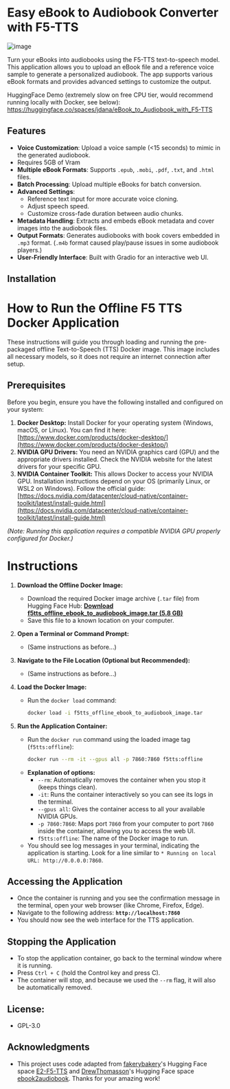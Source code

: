 # Easy eBook to Audiobook Converter with F5-TTS

![image](https://github.com/user-attachments/assets/c2f134f7-7060-4cc5-8e59-177a3d681844)


Turn your eBooks into audiobooks using the F5-TTS text-to-speech model. This application allows you to upload an eBook file and a reference voice sample to generate a personalized audiobook. The app supports various eBook formats and provides advanced settings to customize the output.

HuggingFace Demo (extremely slow on free CPU tier, would recommend running locally with Docker, see below): https://huggingface.co/spaces/jdana/eBook_to_Audiobook_with_F5-TTS

## Features

- **Voice Customization**: Upload a voice sample (<15 seconds) to mimic in the generated audiobook.
- Requires 5GB of Vram
- **Multiple eBook Formats**: Supports `.epub`, `.mobi`, `.pdf`, `.txt`, and `.html` files.
- **Batch Processing**: Upload multiple eBooks for batch conversion.
- **Advanced Settings**:
  - Reference text input for more accurate voice cloning.
  - Adjust speech speed.
  - Customize cross-fade duration between audio chunks.
- **Metadata Handling**: Extracts and embeds eBook metadata and cover images into the audiobook files.
- **Output Formats**: Generates audiobooks with book covers embedded in `.mp3` format. (`.m4b` format caused play/pause issues in some audiobook players.)
- **User-Friendly Interface**: Built with Gradio for an interactive web UI.

## Installation

# How to Run the Offline F5 TTS Docker Application

These instructions will guide you through loading and running the pre-packaged offline Text-to-Speech (TTS) Docker image. This image includes all necessary models, so it does not require an internet connection after setup.

## Prerequisites

Before you begin, ensure you have the following installed and configured on your system:

1.  **Docker Desktop:** Install Docker for your operating system (Windows, macOS, or Linux). You can find it here: [https://www.docker.com/products/docker-desktop/](https://www.docker.com/products/docker-desktop/)
2.  **NVIDIA GPU Drivers:** You need an NVIDIA graphics card (GPU) and the appropriate drivers installed. Check the NVIDIA website for the latest drivers for your specific GPU.
3.  **NVIDIA Container Toolkit:** This allows Docker to access your NVIDIA GPU. Installation instructions depend on your OS (primarily Linux, or WSL2 on Windows). Follow the official guide: [https://docs.nvidia.com/datacenter/cloud-native/container-toolkit/latest/install-guide.html](https://docs.nvidia.com/datacenter/cloud-native/container-toolkit/latest/install-guide.html)

*(Note: Running this application requires a compatible NVIDIA GPU properly configured for Docker.)*

# Instructions

1.  **Download the Offline Docker Image:**
    * Download the required Docker image archive (`.tar` file) from Hugging Face Hub:
        **[Download f5tts_offline_ebook_to_audiobook_image.tar (5.8 GB)](https://huggingface.co/jdana/f5tts_offline_ebook_to_audiobook_Docker_image/resolve/main/f5tts_offline_ebook_to_audiobook_image.tar)**
    * Save this file to a known location on your computer.

2.  **Open a Terminal or Command Prompt:**
    * (Same instructions as before...)

3.  **Navigate to the File Location (Optional but Recommended):**
    * (Same instructions as before...)

4.  **Load the Docker Image:**
    * Run the `docker load` command:
        ```bash
        docker load -i f5tts_offline_ebook_to_audiobook_image.tar
        ```

5.  **Run the Application Container:**
    * Run the `docker run` command using the loaded image tag (`f5tts:offline`):
        ```bash
        docker run --rm -it --gpus all -p 7860:7860 f5tts:offline
        ```
    * **Explanation of options:**
        * `--rm`: Automatically removes the container when you stop it (keeps things clean).
        * `-it`: Runs the container interactively so you can see its logs in the terminal.
        * `--gpus all`: Gives the container access to all your available NVIDIA GPUs.
        * `-p 7860:7860`: Maps port `7860` from your computer to port `7860` inside the container, allowing you to access the web UI.
        * `f5tts:offline`: The name of the Docker image to run.
    * You should see log messages in your terminal, indicating the application is starting. Look for a line similar to `* Running on local URL: http://0.0.0.0:7860`.

## Accessing the Application

* Once the container is running and you see the confirmation message in the terminal, open your web browser (like Chrome, Firefox, Edge).
* Navigate to the following address:
    **`http://localhost:7860`**
* You should now see the web interface for the TTS application.

## Stopping the Application

* To stop the application container, go back to the terminal window where it is running.
* Press `Ctrl + C` (hold the Control key and press C).
* The container will stop, and because we used the `--rm` flag, it will also be automatically removed.


## License:
- GPL-3.0

## Acknowledgments

- This project uses code adapted from [fakerybakery](https://github.com/fakerybakery)'s Hugging Face space [E2-F5-TTS](https://huggingface.co/spaces/mrfakename/E2-F5-TTS) and [DrewThomasson](https://github.com/DrewThomasson)'s Hugging Face space [ebook2audiobook](https://huggingface.co/spaces/drewThomasson/ebook2audiobook). Thanks for your amazing work!

